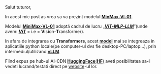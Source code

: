 Salut tuturor,

In acest mic post as vrea sa va prezint modelul [**MinMax-Vl-01**](https://www.youtube.com/watch?v=mPA3z3jPXt4&ab_channel=FahdMirza).

Modelul [**MiniMax-VL-01**](https://huggingface.co/MiniMaxAI/MiniMax-VL-01) adoptă cadrul de lucru „[***ViT-MLP-LLM***](https://medium.com/@ikim1994914/advanced-modern-llm-part-2-understanding-the-universality-of-transformers-3c367ce5989d)”(unde avem: [***ViT***](https://www.researchgate.net/publication/383308743_Vintern-1B_An_Efficient_Multimodal_Large_Language_Model_for_Vietnamese) = i.e = **V**is**i**on-**T**ransformer).

In afara de integrarea cu **Transformers**, acest [**model**]((https://huggingface.co/MiniMaxAI/MiniMax-VL-01)) mai se integreaza in aplicatiile python locale(pe computer-ul dvs fie desktop-PC/laptop...), prin intermediul/utilizand [**vLLM**](https://huggingface.co/MiniMaxAI/MiniMax-VL-01?local-app=vllm).

Fiind expus pe hub-ul AI-CDN [**HuggingFace**(**HF**)](https://huggingface.co/MiniMaxAI/MiniMax-VL-01) aveti posibilitatea sa-l vedeti lucrand/testati direct pe [website](https://huggingface.co/spaces/MiniMaxAI/MiniMax-VL-01)-ul lor.
